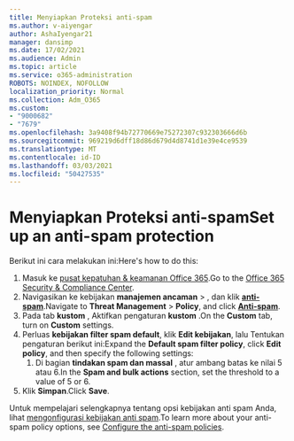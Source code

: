 ```yaml
---
title: Menyiapkan Proteksi anti-spam
ms.author: v-aiyengar
author: AshaIyengar21
manager: dansimp
ms.date: 17/02/2021
ms.audience: Admin
ms.topic: article
ms.service: o365-administration
ROBOTS: NOINDEX, NOFOLLOW
localization_priority: Normal
ms.collection: Adm_O365
ms.custom:
- "9000682"
- "7679"
ms.openlocfilehash: 3a9408f94b72770669e75272307c932303666d6b
ms.sourcegitcommit: 969219d6dff18d86d679d4d8741d1e39e4ce9539
ms.translationtype: MT
ms.contentlocale: id-ID
ms.lasthandoff: 03/03/2021
ms.locfileid: "50427535"
---
```

# <a name="set-up-an-anti-spam-protection"></a><span data-ttu-id="cbc34-102">Menyiapkan Proteksi anti-spam</span><span class="sxs-lookup"><span data-stu-id="cbc34-102">Set up an anti-spam protection</span></span>

<span data-ttu-id="cbc34-103">Berikut ini cara melakukan ini:</span><span class="sxs-lookup"><span data-stu-id="cbc34-103">Here's how to do this:</span></span>

1. <span data-ttu-id="cbc34-104">Masuk ke [pusat kepatuhan & keamanan Office 365](https://go.microsoft.com/fwlink/p/?linkid=2077143).</span><span class="sxs-lookup"><span data-stu-id="cbc34-104">Go to the [Office 365 Security & Compliance Center](https://go.microsoft.com/fwlink/p/?linkid=2077143).</span></span>
1. <span data-ttu-id="cbc34-105">Navigasikan ke kebijakan **manajemen ancaman**  >  , dan klik **[anti-spam](https://go.microsoft.com/fwlink/p/?linkid=2077143)**.</span><span class="sxs-lookup"><span data-stu-id="cbc34-105">Navigate to **Threat Management** > **Policy**, and click **[Anti-spam](https://go.microsoft.com/fwlink/p/?linkid=2077143)**.</span></span>
1. <span data-ttu-id="cbc34-106">Pada tab **kustom** , Aktifkan pengaturan **kustom** .</span><span class="sxs-lookup"><span data-stu-id="cbc34-106">On the **Custom** tab, turn on **Custom** settings.</span></span>
1. <span data-ttu-id="cbc34-107">Perluas **kebijakan filter spam default**, klik **Edit kebijakan**, lalu Tentukan pengaturan berikut ini:</span><span class="sxs-lookup"><span data-stu-id="cbc34-107">Expand the **Default spam filter policy**,  click **Edit policy**, and then specify the following settings:</span></span>
    1. <span data-ttu-id="cbc34-108">Di bagian **tindakan spam dan massal** , atur ambang batas ke nilai 5 atau 6.</span><span class="sxs-lookup"><span data-stu-id="cbc34-108">In the **Spam and bulk actions** section, set the threshold to a value of 5 or 6.</span></span>
1. <span data-ttu-id="cbc34-109">Klik **Simpan**.</span><span class="sxs-lookup"><span data-stu-id="cbc34-109">Click **Save**.</span></span>

<span data-ttu-id="cbc34-110">Untuk mempelajari selengkapnya tentang opsi kebijakan anti spam Anda, lihat [mengonfigurasi kebijakan anti spam](https://go.microsoft.com/fwlink/?linkid=2092051).</span><span class="sxs-lookup"><span data-stu-id="cbc34-110">To learn more about your anti-spam policy options, see [Configure the anti-spam policies](https://go.microsoft.com/fwlink/?linkid=2092051).</span></span>
